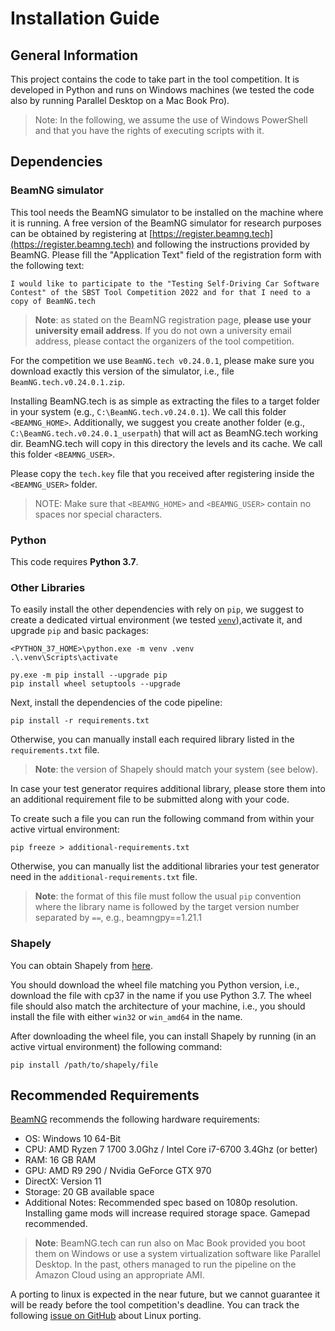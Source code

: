 # Installation Guide #

## General Information ##
This project contains the code to take part in the tool competition.
It is developed in Python and runs on Windows machines (we tested the code also by running Parallel Desktop on a Mac Book Pro).

> Note: In the following, we assume the use of Windows PowerShell and that you have the rights of executing scripts with it.

## Dependencies ##

### BeamNG simulator ###

This tool needs the BeamNG simulator to be installed on the machine where it is running. 
A free version of the BeamNG simulator for research purposes can be obtained by registering
at [https://register.beamng.tech](https://register.beamng.tech) and following the instructions provided by BeamNG. 
Please fill the "Application Text" field of the registration form with the following text:

```
I would like to participate to the "Testing Self-Driving Car Software
Contest" of the SBST Tool Competition 2022 and for that I need to a
copy of BeamNG.tech
```

> **Note**: as stated on the BeamNG registration page, **please use your university email address**. 
If you do not own a university email address, please contact the organizers of the tool competition. 

For the competition we use `BeamNG.tech v0.24.0.1`, please make sure you download exactly this version of the simulator, i.e., file `BeamNG.tech.v0.24.0.1.zip`.

Installing BeamNG.tech is as simple as extracting the files to a target folder in your system (e.g., `C:\BeamNG.tech.v0.24.0.1`). We call this folder `<BEAMNG_HOME>`. Additionally, we suggest you create another folder (e.g., `C:\BeamNG.tech.v0.24.0.1_userpath`) that will act as BeamNG.tech working dir. BeamNG.tech will copy in this directory the levels and its cache. We call this folder `<BEAMNG_USER>`.

Please copy the `tech.key` file that you received after registering inside the `<BEAMNG_USER>` folder.

> NOTE: Make sure that `<BEAMNG_HOME>` and `<BEAMNG_USER>` contain no spaces nor special characters.

### Python ###

This code requires **Python 3.7**.

### Other Libraries ###

To easily install the other dependencies with rely on `pip`, we suggest to create a
dedicated virtual environment (we tested [`venv`](https://docs.python.org/3.7/library/venv.html)),activate it, and upgrade `pip` and basic packages: 

```
<PYTHON_37_HOME>\python.exe -m venv .venv
.\.venv\Scripts\activate
```

```
py.exe -m pip install --upgrade pip
pip install wheel setuptools --upgrade
```

Next, install the dependencies of the code pipeline:

```
pip install -r requirements.txt
```

Otherwise, you can manually install each required library listed in the ```requirements.txt``` file.

> **Note**: the version of Shapely should match your system (see below).

In case your test generator requires additional library, please store them into an additional requirement file to be submitted along with your code.

To create such a file you can run the following command from within your active virtual environment:

```
pip freeze > additional-requirements.txt
```

Otherwise, you can manually list the additional libraries your test generator need
in the `additional-requirements.txt` file.

> **Note**: the format of this file must follow the usual `pip` convention where the library name is followed by the target version number separated by `==`, e.g., beamngpy==1.21.1


### Shapely ###

You can obtain Shapely from [here](https://www.lfd.uci.edu/~gohlke/pythonlibs/#shapely). 

You should download the wheel file matching you Python version, i.e., download the file with cp37 in
the name if you use Python 3.7. The wheel file should also match the architecture of your machine,
i.e., you should install the file with either `win32` or `win_amd64` in the name.

After downloading the wheel file, you can install Shapely by running (in an active virtual environment)
the following command:

```
pip install /path/to/shapely/file
```

## Recommended Requirements ##

[BeamNG](https://wiki.beamng.com/Requirements) recommends the following hardware requirements:

* OS: Windows 10 64-Bit
* CPU: AMD Ryzen 7 1700 3.0Ghz / Intel Core i7-6700 3.4Ghz (or better)
* RAM: 16 GB RAM
* GPU: AMD R9 290 / Nvidia GeForce GTX 970
* DirectX: Version 11
* Storage: 20 GB available space
* Additional Notes: Recommended spec based on 1080p resolution. Installing game mods will increase required storage space. Gamepad recommended.

>**Note**: BeamNG.tech can run also on Mac Book provided you boot them on Windows or use a system virtualization
>software like Parallel Desktop. In the past, others managed to run the pipeline on the Amazon Cloud using an appropriate 
>AMI.
 
A porting to linux is expected in the near future, but we cannot guarantee it will be ready before
the tool competition's deadline. You can track the following [issue on GitHub](https://github.com/BeamNG/BeamNGpy/issues/79) about Linux porting.
